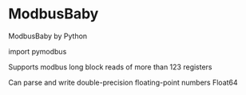 # ModbusBaby
ModbusBaby by Python 

import pymodbus 

Supports modbus long block reads of more than 123 registers

Can parse and write double-precision floating-point numbers Float64

